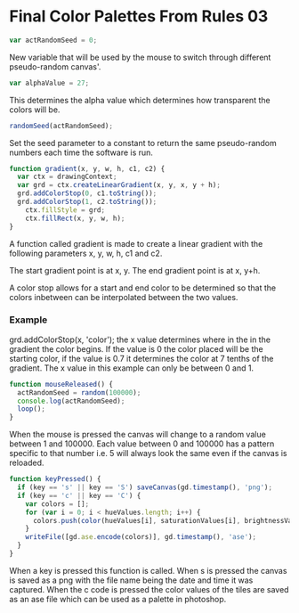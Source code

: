 # Final Color Palettes From Rules 03
```js
var actRandomSeed = 0;
```
New variable that will be used by the mouse to switch through different pseudo-random canvas'.

```js
var alphaValue = 27;
```
This determines the alpha value which determines how transparent the colors will be.

```js
randomSeed(actRandomSeed);
```
Set the seed parameter to a constant to return the same pseudo-random numbers each time the software is run.

```js
function gradient(x, y, w, h, c1, c2) {
  var ctx = drawingContext;
  var grd = ctx.createLinearGradient(x, y, x, y + h);
  grd.addColorStop(0, c1.toString());
  grd.addColorStop(1, c2.toString());
	ctx.fillStyle = grd;
	ctx.fillRect(x, y, w, h);
}
```
A function called gradient is made to create a linear gradient with the following parameters x, y, w, h, c1 and c2.

The start gradient point is at x, y.
The end gradient point is at x, y+h.

A color stop allows for a start and end color to be determined so that the colors inbetween can be interpolated between the two values.
### Example
grd.addColorStop(x, 'color'); the x value determines where in the in the gradient the color begins. If the value is 0 the color placed will be the starting color, if the value is 0.7 it determines the color at 7 tenths of the gradient. The x value in this example can only be between 0 and 1.

```js
function mouseReleased() {
  actRandomSeed = random(100000);
  console.log(actRandomSeed);
  loop();
}
```
When the mouse is pressed the canvas will change to a random value between 1 and 100000. Each value between 0 and 100000 has a pattern specific to that number i.e. 5 will always look the same even if the canvas is reloaded.

```js
function keyPressed() {
  if (key == 's' || key == 'S') saveCanvas(gd.timestamp(), 'png');
  if (key == 'c' || key == 'C') {
    var colors = [];
    for (var i = 0; i < hueValues.length; i++) {
      colors.push(color(hueValues[i], saturationValues[i], brightnessValues[i]));
    }
    writeFile([gd.ase.encode(colors)], gd.timestamp(), 'ase');
  }
}
```
When a key is pressed this function is called. When s is pressed the canvas is saved as a png with the file name being the date and time it was captured. When the c code is pressed the color values of the tiles are saved as an ase file which can be used as a palette in photoshop.
